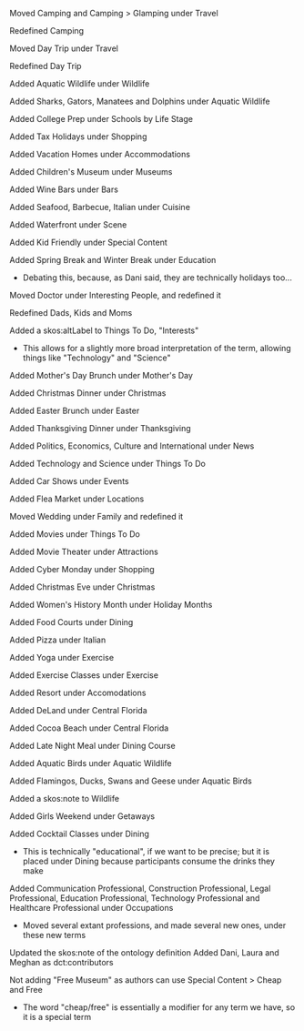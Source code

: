 Moved Camping and Camping > Glamping under Travel

Redefined Camping

Moved Day Trip under Travel

Redefined Day Trip

Added Aquatic Wildlife under Wildlife

Added Sharks, Gators, Manatees and Dolphins under Aquatic Wildlife

Added College Prep under Schools by Life Stage

Added Tax Holidays under Shopping

Added Vacation Homes under Accommodations

Added Children's Museum under Museums

Added Wine Bars under Bars

Added Seafood, Barbecue, Italian under Cuisine

Added Waterfront under Scene  

Added Kid Friendly under Special Content

Added Spring Break and Winter Break under Education
* Debating this, because, as Dani said, they are technically holidays too...

Moved Doctor under Interesting People, and redefined it

Redefined Dads, Kids and Moms

Added a skos:altLabel to Things To Do, "Interests"
* This allows for a slightly more broad interpretation of the term, allowing things like "Technology" and "Science"

Added Mother's Day Brunch under Mother's Day

Added Christmas Dinner under Christmas

Added Easter Brunch under Easter

Added Thanksgiving Dinner under Thanksgiving

Added Politics, Economics, Culture and International under News

Added Technology and Science under Things To Do

Added Car Shows under Events

Added Flea Market under Locations

Moved Wedding under Family and redefined it

Added Movies under Things To Do

Added Movie Theater under Attractions

Added Cyber Monday under Shopping

Added Christmas Eve under Christmas

Added Women's History Month under Holiday Months

Added Food Courts under Dining

Added Pizza under Italian

Added Yoga under Exercise

Added Exercise Classes under Exercise

Added Resort under Accomodations

Added DeLand under Central Florida

Added Cocoa Beach under Central Florida

Added Late Night Meal under Dining Course

Added Aquatic Birds under Aquatic Wildlife

Added Flamingos, Ducks, Swans and Geese under Aquatic Birds

Added a skos:note to Wildlife

Added Girls Weekend under Getaways

Added Cocktail Classes under Dining
* This is technically "educational", if we want to be precise; but it is placed under Dining because participants consume the drinks they make

Added Communication Professional, Construction Professional, Legal Professional, Education Professional, Technology Professional and Healthcare Professional under Occupations
* Moved several extant professions, and made several new ones, under these new terms

Updated the skos:note of the ontology definition
Added Dani, Laura and Meghan as dct:contributors

Not adding "Free Museum" as authors can use Special Content > Cheap and Free
* The word "cheap/free" is essentially a modifier for any term we have, so it is a special term